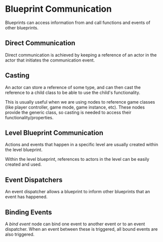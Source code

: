 # Blueprint Communication

Blueprints can access information from and call functions and events of other blueprints.

## Direct Communication
Direct communication is achieved by keeping a reference of an actor in the actor that initiates the communication event.

## Casting
An actor can store a reference of some type, and can then cast the reference to a child class to be able to use the child's functionality.

This is usually useful when we are using nodes to reference game classes (like player controller, game mode, game instance, etc). These nodes provide the generic class, so casting is needed to access their functionality/properties.

## Level Blueprint Communication
Actions and events that happen in a specific level are usually created within the level blueprint.

Within the level blueprint, references to actors in the level can be easily created and used.

## Event Dispatchers
An event dispatcher allows a blueprint to inform other blueprints that an event has happened.

## Binding Events
A *bind event* node can bind one event to another event or to an event dispatcher. When an event between these is triggered, all bound events are also triggered.